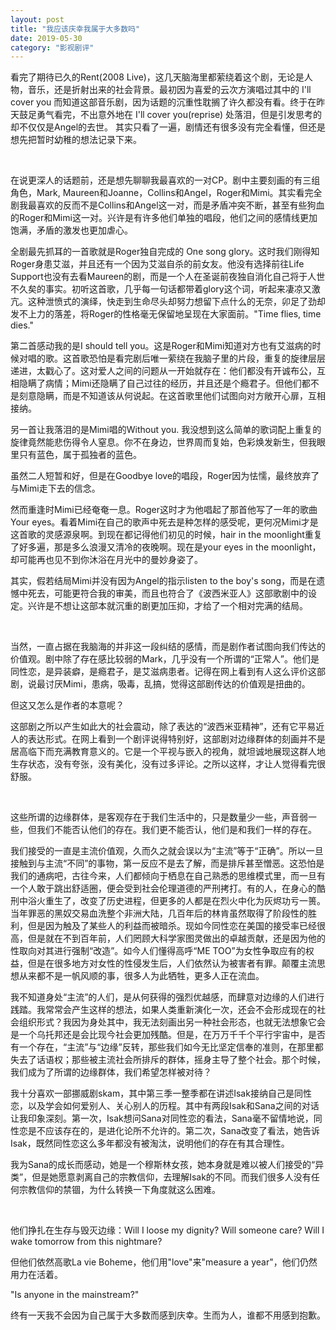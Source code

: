 ```yaml
---
layout: post
title: "我应该庆幸我属于大多数吗"
date: 2019-05-30
category: "影视剧评"
---
```


看完了期待已久的Rent(2008 Live)，这几天脑海里都萦绕着这个剧，无论是人物，音乐，还是折射出来的社会背景。最初因为喜爱的云次方演唱过其中的 I'll cover you 而知道这部音乐剧，因为话题的沉重性耽搁了许久都没有看。终于在昨天鼓足勇气看完，不出意外地在 I'll cover you(reprise) 处落泪，但是引发思考的却不仅仅是Angel的去世。
其实只看了一遍，剧情还有很多没有完全看懂，但还是想先把暂时幼稚的想法记录下来。
<!--more-->

&nbsp;&nbsp;
       
在说更深人的话题前，还是想先聊聊我最喜欢的一对CP。剧中主要刻画的有三组角色，Mark, Maureen和Joanne，Collins和Angel，Roger和Mimi。其实看完全剧我最喜欢的反而不是Collins和Angel这一对，而是矛盾冲突不断，甚至有些狗血的Roger和Mimi这一对。兴许是有许多他们单独的唱段，他们之间的感情线更加饱满，矛盾的激发也更加虐心。

全剧最先抓耳的一首歌就是Roger独自完成的 One song glory。这时我们刚得知Roger身患艾滋，并且还有一个因为艾滋自杀的前女友。他没有选择前往Life Support也没有去看Maureen的剧，而是一个人在圣诞前夜独自消化自己将于人世不久矣的事实。初听这首歌，几乎每一句话都带着glory这个词，听起来凄凉又激亢。这种泄愤式的演绎，快走到生命尽头却努力想留下点什么的无奈，卯足了劲却发不上力的落差，将Roger的性格毫无保留地呈现在大家面前。"Time flies, time dies."

第二首感动我的是I should tell you。这是Roger和Mimi知道对方也有艾滋病的时候对唱的歌。这首歌恐怕是看完剧后唯一萦绕在我脑子里的片段，重复的旋律层层递进，太戳心了。这对爱人之间的问题从一开始就存在：他们都没有开诚布公，互相隐瞒了病情；Mimi还隐瞒了自己过往的经历，并且还是个瘾君子。但他们都不是刻意隐瞒，而是不知道该从何说起。在这首歌里他们试图向对方敞开心扉，互相接纳。

另一首让我落泪的是Mimi唱的Without you. 我没想到这么简单的歌词配上重复的旋律竟然能悲伤得令人窒息。你不在身边，世界周而复始，色彩焕发新生，但我眼里只有蓝色，属于孤独者的蓝色。

虽然二人短暂和好，但是在Goodbye love的唱段，Roger因为怯懦，最终放弃了与Mimi走下去的信念。

然而重逢时Mimi已经奄奄一息。Roger这时才为他唱起了那首他写了一年的歌曲Your eyes。看着Mimi在自己的歌声中死去是种怎样的感受呢，更何况Mimi才是这首歌的灵感源泉啊。到现在都记得他们初见的时候，hair in the moonlight重复了好多遍，那是多么浪漫又清冷的夜晚啊。现在是your eyes in the moonlight，却可能再也见不到你沐浴在月光中的曼妙身姿了。

其实，假若结局Mimi并没有因为Angel的指示listen to the boy's song，而是在遗憾中死去，可能更符合我的审美，而且也符合了《波西米亚人》这部歌剧中的设定。兴许是不想让这部本就沉重的剧更加压抑，才给了一个相对完满的结局。

&nbsp;&nbsp;
       
当然，一直占据在我脑海的并非这一段纠结的感情，而是剧作者试图向我们传达的价值观。剧中除了存在感比较弱的Mark，几乎没有一个所谓的“正常人”。他们是同性恋，是异装癖，是瘾君子，是艾滋病患者。记得在网上看到有人这么评价这部剧，说最讨厌Mimi，患病，吸毒，乱搞，觉得这部剧传达的价值观是扭曲的。

但这又怎么是作者的本意呢？

这部剧之所以产生如此大的社会震动，除了表达的“波西米亚精神”，还有它平易近人的表达形式。在网上看到一个剧评说得特别好，这部剧对边缘群体的刻画并不是居高临下而充满教育意义的。它是一个平视与嵌入的视角，就坦诚地展现这群人地生存状态，没有夸张，没有美化，没有过多评论。之所以这样，才让人觉得看完很舒服。

&nbsp;&nbsp;

这些所谓的边缘群体，是客观存在于我们生活中的，只是数量少一些，声音弱一些，但我们不能否认他们的存在。我们更不能否认，他们是和我们一样的存在。

我们接受的一直是主流价值观，久而久之就会误以为“主流”等于“正确”。所以一旦接触到与主流“不同”的事物，第一反应不是去了解，而是排斥甚至憎恶。这恐怕是我们的通病吧，古往今来，人们都倾向于栖息在自己熟悉的思维模式里，而一旦有一个人敢于跳出舒适圈，便会受到社会伦理道德的严刑拷打。有的人，在身心的酷刑中浴火重生了，改变了历史进程，但更多的人都是在烈火中化为灰烬功亏一篑。当年罪恶的黑奴交易血洗整个非洲大陆，几百年后的林肯虽然取得了阶段性的胜利，但是因为触及了某些人的利益而被暗杀。现如今同性恋在美国的接受率已经很高，但是就在不到百年前，人们罔顾大科学家图灵做出的卓越贡献，还是因为他的性取向对其进行强制“改造”。如今人们懂得高呼“ME TOO”为女性争取应有的权益，但是在很多地方对女性的性侵发生后，人们依然认为被害者有罪。颠覆主流思想从来都不是一帆风顺的事，很多人为此牺牲，更多人正在流血。

我不知道身处“主流”的人们，是从何获得的强烈优越感，而肆意对边缘的人们进行践踏。我常常会产生这样的想法，如果人类重新演化一次，还会不会形成现在的社会组织形式？我因为身处其中，我无法刻画出另一种社会形态，也就无法想象它会是一个乌托邦还是会比现今社会更加残酷。但是，在万万千千个平行宇宙中，是否有一个存在，“主流”与“边缘”反转，那些我们如今无比坚定信奉的准则，在那里都失去了话语权；那些被主流社会所排斥的群体，摇身主导了整个社会。那个时候，我们成为了所谓的边缘群体，我们希望怎样被对待？

我十分喜欢一部挪威剧skam，其中第三季一整季都在讲述Isak接纳自己是同性恋，以及学会如何爱别人、关心别人的历程。其中有两段Isak和Sana之间的对话让我印象深刻。第一次，Isak想问Sana对同性恋的看法，Sana毫不留情地说，同性恋是不应该存在的，是进化论所不允许的。第二次，Sana改变了看法，她告诉Isak，既然同性恋这么多年都没有被淘汰，说明他们的存在有其合理性。

我为Sana的成长而感动，她是一个穆斯林女孩，她本身就是难以被人们接受的“异类”，但是她愿意剥离自己的宗教信仰，去理解Isak的不同。而我们很多人没有任何宗教信仰的禁锢，为什么转换一下角度就这么困难。

&nbsp;&nbsp;

他们挣扎在生存与毁灭边缘：Will I loose my dignity? Will someone care? Will I wake tomorrow from this nightmare? 

但他们依然高歌La vie Boheme，他们用"love"来"measure a year"，他们仍然用力在活着。

"Is anyone in the mainstream?"

终有一天我不会因为自己属于大多数而感到庆幸。生而为人，谁都不用感到抱歉。
